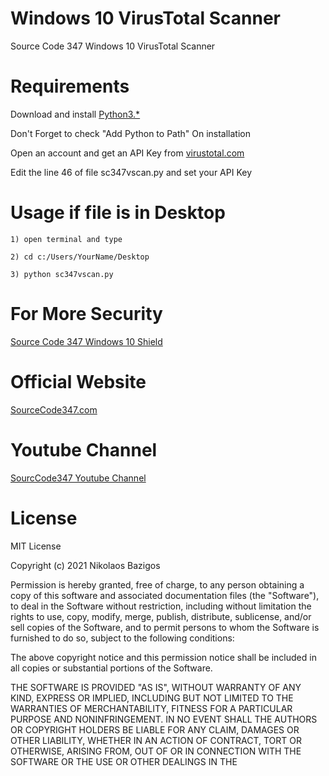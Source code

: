 # Windows 10 VirusTotal Scanner
Source Code 347 Windows 10 VirusTotal Scanner



# Requirements

Download and install <a href="https://python.org">Python3.*</a>

Don't Forget to check "Add Python to Path" On installation

Open an account and get an API Key from <a href="https://virustotal.com">virustotal.com</a>

Edit the line 46 of file sc347vscan.py and set your API Key

# Usage if file is in Desktop

    1) open terminal and type
    
    2) cd c:/Users/YourName/Desktop
    
    3) python sc347vscan.py

# For More Security

<a href="https://github.com/sourcecode347/SourceCode347Windows10Shield">Source Code 347 Windows 10 Shield</a>

# Official Website

<a href="https://sourcecode347.com">SourceCode347.com</a>

# Youtube Channel

<a href="https://youtube.com/sourcecode347">SourcCode347 Youtube Channel</a>

# License
MIT License

Copyright (c) 2021 Nikolaos Bazigos

Permission is hereby granted, free of charge, to any person obtaining a copy
of this software and associated documentation files (the "Software"), to deal
in the Software without restriction, including without limitation the rights
to use, copy, modify, merge, publish, distribute, sublicense, and/or sell
copies of the Software, and to permit persons to whom the Software is
furnished to do so, subject to the following conditions:

The above copyright notice and this permission notice shall be included in all
copies or substantial portions of the Software.

THE SOFTWARE IS PROVIDED "AS IS", WITHOUT WARRANTY OF ANY KIND, EXPRESS OR
IMPLIED, INCLUDING BUT NOT LIMITED TO THE WARRANTIES OF MERCHANTABILITY,
FITNESS FOR A PARTICULAR PURPOSE AND NONINFRINGEMENT. IN NO EVENT SHALL THE
AUTHORS OR COPYRIGHT HOLDERS BE LIABLE FOR ANY CLAIM, DAMAGES OR OTHER
LIABILITY, WHETHER IN AN ACTION OF CONTRACT, TORT OR OTHERWISE, ARISING FROM,
OUT OF OR IN CONNECTION WITH THE SOFTWARE OR THE USE OR OTHER DEALINGS IN THE
